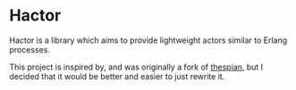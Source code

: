 Hactor
======

Hactor is a library which aims to provide lightweight actors similar to Erlang
processes.

This project is inspired by, and was originally a fork of
[thespian](https://hackage.haskell.org/package/thespian), but I decided that it
would be better and easier to just rewrite it.


